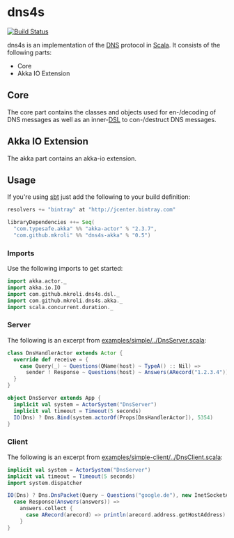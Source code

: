 dns4s
=====

[![Build Status](https://travis-ci.org/mkroli/dns4s.svg?branch=master)](https://travis-ci.org/mkroli/dns4s)

dns4s is an implementation of the [DNS] protocol in [Scala].
It consists of the following parts:
* Core
* Akka IO Extension

Core
----
The core part contains the classes and objects used for en-/decoding of DNS
messages as well as an inner-[DSL] to con-/destruct DNS messages.

Akka IO Extension
-----------------
The akka part contains an akka-io extension.

Usage
-----
If you're using [sbt] just add the following to your build definition:
```scala
resolvers += "bintray" at "http://jcenter.bintray.com"

libraryDependencies ++= Seq(
  "com.typesafe.akka" %% "akka-actor" % "2.3.7",
  "com.github.mkroli" %% "dns4s-akka" % "0.5")
```

### Imports
Use the following imports to get started:
```scala
import akka.actor._
import akka.io.IO
import com.github.mkroli.dns4s.dsl._
import com.github.mkroli.dns4s.akka._
import scala.concurrent.duration._
```

### Server
The following is an excerpt from [examples/simple/../DnsServer.scala](https://github.com/mkroli/dns4s/blob/master/examples/simple/src/main/scala/com/github/mkroli/dns4s/examples/simple/DnsServer.scala):
```scala
class DnsHandlerActor extends Actor {
  override def receive = {
    case Query(_) ~ Questions(QName(host) ~ TypeA() :: Nil) =>
      sender ! Response ~ Questions(host) ~ Answers(ARecord("1.2.3.4"))
  }
}

object DnsServer extends App {
  implicit val system = ActorSystem("DnsServer")
  implicit val timeout = Timeout(5 seconds)
  IO(Dns) ? Dns.Bind(system.actorOf(Props[DnsHandlerActor]), 5354)
}
```

### Client
The following is an excerpt from [examples/simple-client/../DnsClient.scala](https://github.com/mkroli/dns4s/blob/master/examples/simple-client/src/main/scala/com/github/mkroli/dns4s/examples/simple/client/DnsClient.scala):
```scala
implicit val system = ActorSystem("DnsServer")
implicit val timeout = Timeout(5 seconds)
import system.dispatcher

IO(Dns) ? Dns.DnsPacket(Query ~ Questions("google.de"), new InetSocketAddress("8.8.8.8", 53)) onSuccess {
  case Response(Answers(answers)) =>
    answers.collect {
      case ARecord(arecord) => println(arecord.address.getHostAddress)
    }
}
```


[Scala]:http://www.scala-lang.org
[DNS]:http://en.wikipedia.org/wiki/Domain_Name_System
[DSL]:http://en.wikipedia.org/wiki/Domain-specific_language
[sbt]:http://scala-sbt.org/
